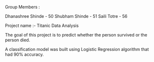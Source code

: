  Group Members :

Dhanashree Shinde - 50 
Shubham Shinde - 51
Saili Totre - 56

Project name :- Titanic Data Analysis

The goal of this project is to predict whether the person survived or the person died.

A classification model was built using Logistic Regression algorithm that had 90% accuracy. 
